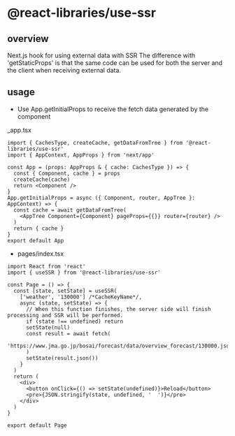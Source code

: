 # @react-libraries/use-ssr

## overview

Next.js hook for using external data with SSR
The difference with 'getStaticProps' is that the same code can be used for both the server and the client when receiving external data.

## usage

- Use App.getInitialProps to receive the fetch data generated by the component

_app.tsx

```tsx
import { CachesType, createCache, getDataFromTree } from '@react-libraries/use-ssr'
import { AppContext, AppProps } from 'next/app'

const App = (props: AppProps & { cache: CachesType }) => {
  const { Component, cache } = props
  createCache(cache)
  return <Component />
}
App.getInitialProps = async ({ Component, router, AppTree }: AppContext) => {
  const cache = await getDataFromTree(
    <AppTree Component={Component} pageProps={{}} router={router} />
  )
  return { cache }
}
export default App
```

- pages/index.tsx

```tsx
import React from 'react'
import { useSSR } from '@react-libraries/use-ssr'

const Page = () => {
  const [state, setState] = useSSR(
    ['weather', '130000'] /*CacheKeyName*/,
    async (state, setState) => {
      // When this function finishes, the server side will finish processing and SSR will be performed.
      if (state !== undefined) return
      setState(null)
      const result = await fetch(
        'https://www.jma.go.jp/bosai/forecast/data/overview_forecast/130000.json'
      )
      setState(result.json())
    }
  )
  return (
    <div>
      <button onClick={() => setState(undefined)}>Reload</button>
      <pre>{JSON.stringify(state, undefined, '  ')}</pre>
    </div>
  )
}

export default Page
```
